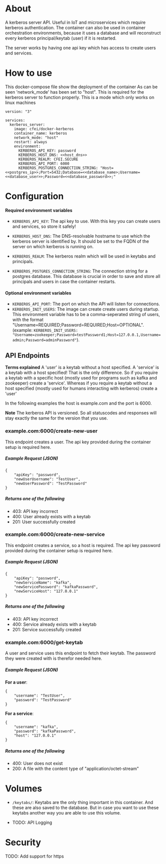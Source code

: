 # About
A kerberos server API. Useful in IoT and microservices which require kerberos authentication. The container can also be used in container orchestration environments, because it uses a database and will reconstruct every kerberos principal/keytab (user) if it is restarted.

The server works by having one api key which has access to create users and services.

# How to use
This docker-compose file show the deployment of the container
As can be seen 'network_mode' has been set to "host". This is required for the kerberos server to function properly. This is a mode which only works on linux machines

```
version: "3"

services:
  kerberos_server:
    image: cfei/docker-kerberos
    container_name: kerberos
    network_mode: "host"
    restart: always
    environment:
      KERBEROS_API_KEY: password
      KERBEROS_HOST_DNS: <<host_dns>>
      KERBEROS_REALM: CFEI.SECURE
      KERBEROS_API_PORT: 6000
      KERBEROS_POSTGRES_CONNECTION_STRING: "Host=<<postgres_ip>>;Port=5432;Database=<<database_name>;Username=<<database_user>>;Password=<<database_password>>;"
```

# Configuration

#### Required environment variables

- `KERBEROS_API_KEY`: The api key to use. With this key you can create users and services, so store it safely!

- `KERBEROS_HOST_DNS`: The DNS-resolvable hostname to use which the kerberos server is identified by. It should be set to the FQDN of the server on which kerberos is running on.

- `KERBEROS_REALM`: The kerberos realm which will be used in keytabs and principals.

- `KERBEROS_POSTGRES_CONNECTION_STRING`: The connection string for a postgres database. This database is crucial in order to save and store all principals and users in case the container restarts.

#### Optional environment variables

- `KERBEROS_API_PORT`: The port on which the API will listen for connections.
- `KERBEROS_INIT_USERS`: The image can create create users during startup. This environment variable has to be a comma-seperated string of users, with the format "Username=REQUIRED;Password=REQUIRED;Host=OPTIONAL". (example: `KERBEROS_INIT_USERS: "Username=zookeeper;Password=testPassword1;Host=127.0.0.1,Username=admin;Password=adminPassword"`).


## API Endpoints
**Terms explained**
A 'user' is a keytab without a host specified. 
A 'service' is a keytab with a host specified! That is the only difference. So if you require a keytab with a specific host (mostly used for programs such as kafka and zookeeper) create a 'service'. Whereas if you require a keytab without a host specified (mostly used for humans interacting with kerberos) create a 'user'

In the following examples the host is example.com and the port is 6000.

**Note** The kerberos API is versioned. So all statuscodes and responses will stay exactly the same for the version that you use.

### example.com:6000/create-new-user
This endpoint creates a user. The api key provided during the container setup is required here.
##### Example Request (JSON)
```
{
	"apiKey": "password",
	"newUserUsername": "TestUser",
	"newUserPassword": "TestPassword"
}
```
##### Returns one of the following
- 403: API key incorrect
- 400: User already exists with a keytab
- 201: User successfully created

### example.com:6000/create-new-service
This endpoint creates a service, so a host is required. The api key password provided during the container setup is required here.
##### Example Request (JSON)
```
{
	"apiKey": "password",
	"newServiceName": "kafka",
	"newServicePassword": "kafkaPassword",
	"newServiceHost": "127.0.0.1"
}
```
##### Returns one of the following
- 403: API key incorrect
- 400: Service already exists with a keytab
- 201: Service successfully created

### example.com:6000/get-keytab
A user and service uses this endpoint to fetch their keytab. The password they were created with is therefor needed here.
##### Example Request (JSON)
**For a user**:
```
{
	"username": "TestUser",
	"password": "TestPassword"
}
```
**For a service**:
```
{
	"username": "kafka",
	"password": "kafkaPassword",
    "host": "127.0.0.1"
}
```
##### Returns one of the following
- 400: User does not exist
- 200: A file with the content type of "application/octet-stream"

# Volumes

- `/keytabs/`: Keytabs are the only thing important in this container. And these are also saved to the database. But in case you want to use these keytabs another way you are able to use this volume.
  
- TODO: API Logging

# Security
TODO: Add support for https